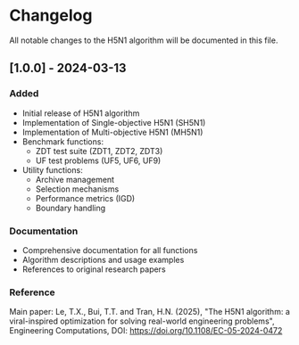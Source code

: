 # Changelog

All notable changes to the H5N1 algorithm will be documented in this file.

## [1.0.0] - 2024-03-13

### Added
- Initial release of H5N1 algorithm
- Implementation of Single-objective H5N1 (SH5N1)
- Implementation of Multi-objective H5N1 (MH5N1)
- Benchmark functions:
  - ZDT test suite (ZDT1, ZDT2, ZDT3)
  - UF test problems (UF5, UF6, UF9)
- Utility functions:
  - Archive management
  - Selection mechanisms
  - Performance metrics (IGD)
  - Boundary handling

### Documentation
- Comprehensive documentation for all functions
- Algorithm descriptions and usage examples
- References to original research papers

### Reference
Main paper: Le, T.X., Bui, T.T. and Tran, H.N. (2025), "The H5N1 algorithm: a viral-inspired optimization for solving real-world engineering problems", Engineering Computations, DOI: https://doi.org/10.1108/EC-05-2024-0472 